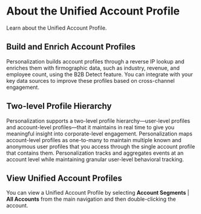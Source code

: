 

# About the Unified Account Profile

Learn about the Unified Account Profile.

## Build and Enrich Account Profiles

Personalization builds account profiles through a reverse IP lookup and
enriches them with firmographic data, such as industry, revenue, and employee
count, using the B2B Detect feature. You can integrate with your key data
sources to improve these profiles based on cross-channel engagement.

## Two-level Profile Hierarchy

Personalization supports a two-level profile hierarchy—user-level profiles and
account-level profiles—that it maintains in real time to give you meaningful
insight into corporate-level engagement. Personalization maps account-level
profiles as one-to-many to maintain multiple known and anonymous user profiles
that you access through the single account profile that contains them.
Personalization tracks and aggregates events at an account level while
maintaining granular user-level behavioral tracking.

## View Unified Account Profiles

You can view a Unified Account Profile by selecting **Account Segments** | **All Accounts** from the main navigation and then double-clicking the account.

